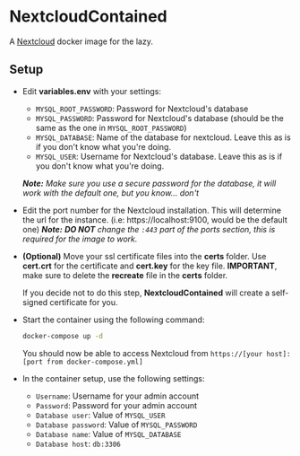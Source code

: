 # NextcloudContained
A [Nextcloud](https://nextcloud.com/) docker image for the lazy.

## Setup
- Edit **variables.env** with your settings:
    - `MYSQL_ROOT_PASSWORD`: Password for Nextcloud's database
    - `MYSQL_PASSWORD`: Password for Nextcloud's database (should be the same as the one in `MYSQL_ROOT_PASSWORD`)
    - `MYSQL_DATABASE`: Name of the database for nextcloud. Leave this as is if you don't know what you're doing.
    - `MYSQL_USER`: Username for Nextcloud's database. Leave this as is if you don't know what you're doing.

    ***Note:*** *Make sure you use a secure password for the database, it will work with the default one, but you know... don't*

- Edit the port number for the Nextcloud installation. This will determine the url for the instance. (i.e: https://localhost:9100, would be the default one)
***Note:*** ***DO NOT*** *change the `:443` part of the ports section, this is required for the image to work.*

- **(Optional)** Move your ssl certificate files into the **certs** folder. Use **cert.crt** for the certificate and **cert.key** for the key file. **IMPORTANT**, make sure to delete the **recreate** file in the **certs** folder.

    If you decide not to do this step, **NextcloudContained** will create a self-signed certificate for you.

- Start the container using the following command:
    ```bash
    docker-compose up -d
    ```
    You should now be able to access Nextcloud from `https://[your host]:[port from docker-compose.yml]`

- In the container setup, use the following settings:
    - `Username`: Username for your admin account
    - `Password`: Password for your admin account
    - `Database user`: Value of `MYSQL_USER`
    - `Database password`: Value of `MYSQL_PASSWORD`
    - `Database name`: Value of `MYSQL_DATABASE`
    - `Database host`: `db:3306`